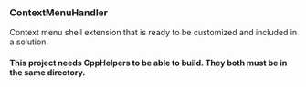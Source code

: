 ### ContextMenuHandler

Context menu shell extension that is ready to be customized and included in a solution.

#### This project needs CppHelpers to be able to build. They both must be in the same directory.

